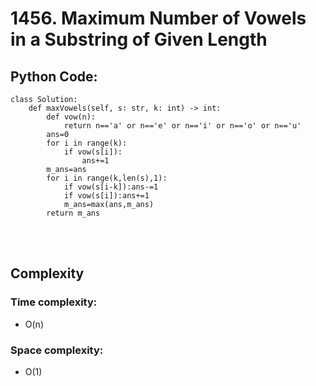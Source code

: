 # 1456. Maximum Number of Vowels in a Substring of Given Length

## Python Code:
```shell
class Solution:
    def maxVowels(self, s: str, k: int) -> int:
        def vow(n):
            return n=='a' or n=='e' or n=='i' or n=='o' or n=='u'
        ans=0
        for i in range(k):
            if vow(s[i]):
                ans+=1
        m_ans=ans
        for i in range(k,len(s),1):
            if vow(s[i-k]):ans-=1
            if vow(s[i]):ans+=1
            m_ans=max(ans,m_ans)
        return m_ans
```

<br></br>
## Complexity
### Time complexity:
 - O(n)

### Space complexity:
 - O(1)
